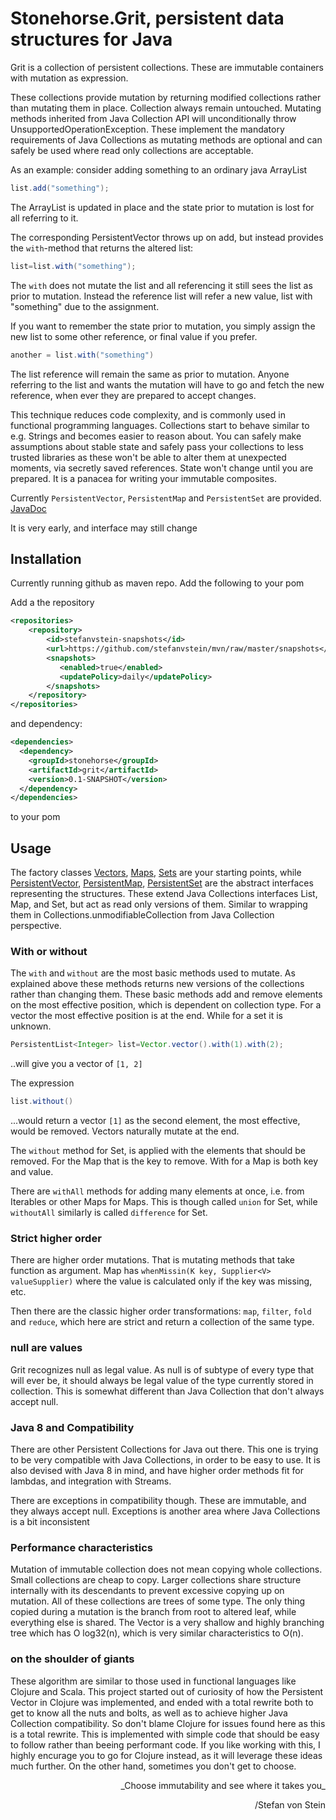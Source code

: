 
# Stonehorse.Grit, persistent data structures for Java

Grit is a collection of persistent collections. These are immutable containers with mutation as expression. 

These collections provide mutation by returning modified collections rather than mutating them in place. Collection always remain untouched. Mutating methods inherited from Java Collection API will unconditionally throw UnsupportedOperationException. These implement the mandatory requirements of Java Collections as mutating methods are optional and can safely be used where read only collections are acceptable. 

As an example: consider adding something to an ordinary java ArrayList
```java
list.add("something");
```
The ArrayList is updated in place and the state prior to mutation is lost for all referring to it. 

The corresponding PersistentVector throws up on add, but instead provides the `with`-method that returns the altered list:
```java
list=list.with("something");
```
The `with` does not mutate the list and all referencing it still sees the list as prior to mutation. Instead the reference list will refer a new value, list with "something" due to the assignment. 

If you want to remember the state prior to mutation, you simply assign the new list to some other reference, or final value if you prefer.
```java
another = list.with("something")
```
The list reference will remain the same as prior to mutation. Anyone referring to the list and wants the mutation will have to go and fetch the new reference, when ever they are prepared to accept changes.

This technique reduces code complexity, and is commonly used in functional programming languages. Collections start to behave similar to e.g. Strings and becomes easier to reason about. You can safely make assumptions about stable state and safely pass your collections to less trusted libraries as these won't be able to alter them at unexpected moments, via secretly saved references. State won't change until you are prepared. It is a panacea for writing your immutable composites.


Currently `PersistentVector`, `PersistentMap` and `PersistentSet` are provided. [JavaDoc](https://stefanvstein.github.io/stonehorse.grit/index.html)

It is very early, and interface may still change

## Installation

Currently running github as maven repo. Add the following to your pom

Add a the repository
```xml
<repositories>
    <repository>
        <id>stefanvstein-snapshots</id>
        <url>https://github.com/stefanvstein/mvn/raw/master/snapshots</url>
        <snapshots>
           <enabled>true</enabled>
           <updatePolicy>daily</updatePolicy>
        </snapshots>
    </repository>
</repositories>
```

and dependency:
```xml
<dependencies>
  <dependency>
    <groupId>stonehorse</groupId>
    <artifactId>grit</artifactId>
    <version>0.1-SNAPSHOT</version>
  </dependency>
</dependencies>
```
to your pom

## Usage

The factory classes [Vectors](https://stefanvstein.github.io/stonehorse.grit/stonehorse/grit/Vectors.html), [Maps](https://stefanvstein.github.io/stonehorse.grit/stonehorse/grit/Maps.html), [Sets](https://stefanvstein.github.io/stonehorse.grit/stonehorse/grit/Sets.html) are your starting points, while [PersistentVector](https://stefanvstein.github.io/stonehorse.grit/stonehorse/grit/PersistentVector.html), [PersistentMap](https://stefanvstein.github.io/stonehorse.grit/stonehorse/grit/PersistentMap.html), [PersistentSet](https://stefanvstein.github.io/stonehorse.grit/stonehorse/grit/PersistentSet.html) are the abstract interfaces representing the structures. These extend Java Collections interfaces List, Map, and Set, but act as read only versions of them. Similar to wrapping them in Collections.unmodifiableCollection from Java Collection perspective.

### With or without

The `with` and `without` are the most basic methods used to mutate. As explained above these methods returns new versions of the collections rather than changing them. These basic methods add and remove elements on the most effective position, which is dependent on collection type. For a vector the most effective position is at the end. While for a set it is unknown.

```java
PersistentList<Integer> list=Vector.vector().with(1).with(2);
```
..will give you a vector of `[1, 2]`

The expression 
```java
list.without()
```
...would return a vector `[1]` as the second element, the most effective, would be removed. Vectors naturally mutate at the end.

The `without` method for Set, is applied with the elements that should be removed. For the Map that is the key to remove. With for a Map is both key and value.

There are `withAll` methods for adding many elements at once, i.e. from Iterables or other Maps for Maps. This is though called `union` for Set, while `withoutAll` similarly is called `difference` for Set. 


### Strict higher order

There are higher order mutations. That is mutating methods that take function as argument. Map has `whenMissin(K key, Supplier<V> valueSupplier)` where the value is calculated only if the key was missing, etc.

Then there are the classic higher order transformations: `map`, `filter`, `fold` and `reduce`, which here are strict and return a collection of the same type.

### null are values

Grit recognizes null as legal value. As null is of subtype of every type that will ever be, it should always be legal value of the type currently stored in collection. This is somewhat different than Java Collection that don't always accept null.

### Java 8 and Compatibility

There are other Persistent Collections for Java out there. This one is trying to be very compatible with Java Collections, in order to be easy to use. It is also devised with Java 8 in mind, and have higher order methods fit for lambdas, and integration with Streams.

There are exceptions in compatibility though. These are immutable, and they always accept null. Exceptions is another area where Java Collections is a bit inconsistent

### Performance characteristics 

Mutation of immutable collection does not mean copying whole collections. Small collections are cheap to copy. Larger collections share structure internally with its descendants to prevent excessive copying up on mutation. All of these collections are trees of some type. The only thing copied during a mutation is the branch from root to altered leaf, while everything else is shared. The Vector is a very shallow and highly branching tree which has O log32(n), which is very similar characteristics to O(n).


### on the shoulder of giants

These algorithm are similar to those used in functional languages like Clojure and Scala. This project started out of curiosity of how the Persistent Vector in Clojure was implemented, and ended with a total rewrite both to get to know all the nuts and bolts, as well as to achieve higher Java Collection compatibility. So don't blame Clojure for issues found here as this is a total rewrite. This is implemented with simple code that should be easy to follow rather than beeing performant code. If you like working with this, I highly encurage you to go for Clojure instead, as it will leverage these ideas much further. On the other hand, sometimes you don't get to choose.

 <div align="right">
_Choose immutability and see where it takes you_

 /Stefan von Stein
</div> 

